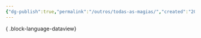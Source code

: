```yaml
---
{"dg-publish":true,"permalink":"/outros/todas-as-magias/","created":"2024-07-24T08:35:57.335-03:00"}
---
```




{ .block-language-dataview}
